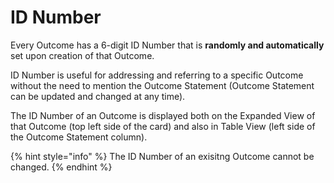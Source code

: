 # ID Number

Every Outcome has a 6-digit ID Number that is **randomly and automatically** set upon creation of that Outcome.&#x20;

ID Number is useful for addressing and referring to a specific Outcome without the need to mention the Outcome Statement (Outcome Statement can be updated and changed at any time).&#x20;

The ID Number of an Outcome is displayed both on the Expanded View of that Outcome (top left side of the card) and also in Table View (left side of the Outcome Statement column).

{% hint style="info" %}
The ID Number of an exisitng Outcome cannot be changed.
{% endhint %}

